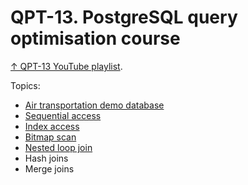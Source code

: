 # QPT-13. PostgreSQL query optimisation course

[↑ QPT-13 YouTube playlist](https://www.youtube.com/playlist?list=PLaFqU3KCWw6JW80WBHPOe-SMJD2NOjmge).

Topics:

- [Air transportation demo database](air-transportation-database.md)
- [Sequential access](sequential-scan.md)
- [Index access](index-access.md)
- [Bitmap scan](bitmap-scan.md)
- [Nested loop join](nested-loop-join.md)
- Hash joins
- Merge joins
